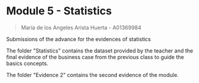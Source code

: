 # Module 5 - Statistics

> María de los Angeles Arista Huerta - A01369984

Submissions of the advance for the evidences of statistics

The folder "Statistics" contains the dataset provided by the teacher and the final evidence of the business case from the previous class to guide the basics concepts.

The folder "Evidence 2" contains the second evidence of the module.
